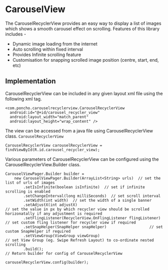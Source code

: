 # CarouselView

The CarouselRecyclerView provides an easy way to display a list of images which shows a smooth carousel effect on scrolling. Features of this library includes -  
*  Dynamic image loading from the internet
*  Auto scrolling within fixed interval
* Provides Infinite scrolling feature
* Customisation for snapping scrolled image position (centre, start, end, etc)

## Implementation
CarouselRecyclerView can be included in any given layout xml file using the following xml tag.
```
<com.poncho.carouselrecyclerview.CarouselRecyclerView  
  android:id="@+id/carousel_recycler_view"  
  android:layout_width="match_parent"  
  android:layout_height="wrap_content" />
```
The view can be accessed from a java file using CarouselRecyclerView class. 
`CarouselRecyclerView` 
```
CarouselRecyclerView carouselRecyclerView = findViewById(R.id.carousel_recycler_view);
```
Various parameters of CarouselRecyclerView can be configured using the CarouselRecyclerView.Builder class.
```
CarouselViewPager.Builder builder = 
    new CarouselViewPager.Builder(ArrayList<String> urls)  // set the list of urls of images 
        .setIsInfinite(boolean isInfinite)  // set if infinite scrolling is enabled
        .setChangeInterval(long milliSeconds)  // set scroll interval
        .setWidth(int width)  // set the width of a single banner
        .setAdjustX(int adjustX)               							// set the value in px by which recycler view should be scrolled horizonatally if any adjustment is required
        .setFlingListener(RecyclerView.OnFlingListener flingListener)   // set custom fling listener for recycler view if required
        .setSnapHelper(SnapHelper snapHelper)            		// set custom SnapHelper if required
        .setViewGroup(ViewGroup viewGroup)  							  // set View Group (eg. Swipe Refresh Layout) to co-ordinate nested scrolling
        .build();  														              // Return builder for config of CarouselRecyclerView

carouselRecyclerView.config(builder);

```
